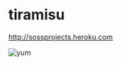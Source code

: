 # tiramisu

http://sossprojects.heroku.com

![yum](http://25.media.tumblr.com/tumblr_lnxuvxa2NS1qebb05o1_500.jpg)
